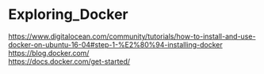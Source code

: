 # Exploring_Docker

https://www.digitalocean.com/community/tutorials/how-to-install-and-use-docker-on-ubuntu-16-04#step-1-%E2%80%94-installing-docker  
https://blog.docker.com/  
https://docs.docker.com/get-started/  
